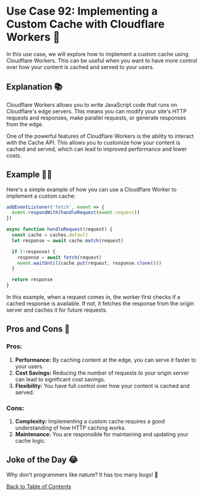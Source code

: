 # Use Case 92: Implementing a Custom Cache with Cloudflare Workers 🚀

In this use case, we will explore how to implement a custom cache using Cloudflare Workers. This can be useful when you want to have more control over how your content is cached and served to your users.

## Explanation 📚

Cloudflare Workers allows you to write JavaScript code that runs on Cloudflare's edge servers. This means you can modify your site's HTTP requests and responses, make parallel requests, or generate responses from the edge.

One of the powerful features of Cloudflare Workers is the ability to interact with the Cache API. This allows you to customize how your content is cached and served, which can lead to improved performance and lower costs.

## Example 🧑‍💻

Here's a simple example of how you can use a Cloudflare Worker to implement a custom cache:

```javascript
addEventListener('fetch', event => {
  event.respondWith(handleRequest(event.request))
})

async function handleRequest(request) {
  const cache = caches.default
  let response = await cache.match(request)

  if (!response) {
    response = await fetch(request)
    event.waitUntil(cache.put(request, response.clone()))
  }

  return response
}
```

In this example, when a request comes in, the worker first checks if a cached response is available. If not, it fetches the response from the origin server and caches it for future requests.

## Pros and Cons 🏁

### Pros:

1. **Performance:** By caching content at the edge, you can serve it faster to your users.
2. **Cost Savings:** Reducing the number of requests to your origin server can lead to significant cost savings.
3. **Flexibility:** You have full control over how your content is cached and served.

### Cons:

1. **Complexity:** Implementing a custom cache requires a good understanding of how HTTP caching works.
2. **Maintenance:** You are responsible for maintaining and updating your cache logic.

## Joke of the Day 😂

Why don't programmers like nature? It has too many bugs! 🐛

[Back to Table of Contents](./table_of_contents.md)
